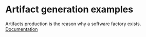 # Artifact generation examples
Artifacts production is the reason why a software factory exists.
[Documentation](https://wizzifactory.github.io/docs/artifacts.html)
